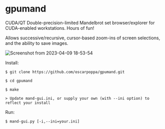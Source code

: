 # gpumand
CUDA/QT Double-precision-limited Mandelbrot set browser/explorer for CUDA-enabled workstations. Hours of fun!

Allows successive/recursive, cursor-based zoom-ins of screen selections, and the ability to save images.

![Screenshot from 2023-04-09 18-53-54](https://user-images.githubusercontent.com/69337264/230802349-8dfa632b-c778-4523-9ec9-cd830e7882fb.png)


Install:

    
    $ git clone https://github.com/oscarpoppa/gpumand.git
    
    $ cd gpumand
    
    $ make

    > Update mand-gui.ini, or supply your own (with --ini option) to reflect your install


Run:
    
    $ mand-gui.py [-i,--ini=your.ini]

